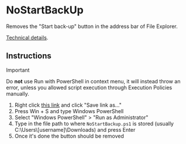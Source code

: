 # NoStartBackUp

Removes the "Start back-up" button in the address bar of File Explorer.

[Technical details](https://github.com/aKrnlThat/NoStartBackup/blob/main/technical.md).

## Instructions

> [!IMPORTANT]
> Do **not** use Run with PowerShell in context menu, it will instead throw an error,
> unless you allowed script execution through Execution Policies manually.

1. Right click [this link](https://raw.githubusercontent.com/WindowsOclock/NoStartBackup/main/NoStartBackup.ps1) and click "Save link as..."
2. Press Win + S and type Windows PowerShell
3. Select "Windows PowerShell" > "Run as Administrator"
4. Type in the file path to where `NoStartBackup.ps1` is stored (usually C:\Users\\[username]\Downloads) and press Enter
5. Once it's done the button should be removed
